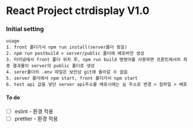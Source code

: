 # React Project ctrdisplay V1.0

### Initial setting

```node
usage
1. front 폴더가서 npm run install(server폴더 동일)
2. npm run postbuild > server/public 폴더에 배포버전 생성
3. 터미널에서 front 폴더 위치 후, npm run build 명령어를 사용하면 프론트에서의 최종 결과물이 server의 public 폴더로 생성
4. serer폴더의 .env 파일은 보안상 git에 올라갈 수 없음
5. server 폴더에서 npm start, front 폴더가서 npm start
6. test api 값을 넣던 server api주소를 배포시에는 실 주소로 변경 > 컴파일 > 배포
```

#### To do

- [ ] eslint - 환경 적용
- [ ] prettier - 환경 적용
